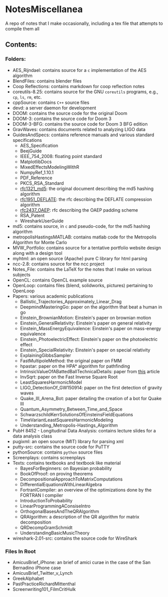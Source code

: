 # NotesMiscellanea
A repo of notes that I make occasionally, including a tex file that attempts to compile them all

## Contents:
### Folders:
- AES_Rijndael: contains source for a `c` implementation of the AES algorithm
- BlendFiles: contains blender files
- Coop Reflections: contains markdown for coop reflection notes 
- coreutils-8.25: contains source for the GNU `coreutils` programs, e.g., `cp`, `ls`, `rm`, etc.
- cppSource: contains `C++` source files 
- devd: a server daemon for development
- DOOM: contains the source code for the original Doom
- DOOM-3: contains the source code for Doom 3 
- DOOM-3-BFG: contains the source code for Doom 3 BFG edition
- GravWaves: contains documents related to analyzing LIGO data
- GuidesAndSpecs: contains reference manuals and various standard specifications
  - AES_Specification
  - BeejGuide
  - IEEE_754_2008: floating point standard
  - MatplotlibDocs
  - MixedEffectsModelingWithR
  - NumpyRef_1.10.1
  - PDF_Reference
  - PKCS_RSA_Standard
  - [rfc1321_md5](https://www.tools.ietf.org/html/rfc1321): the original document describing the md5 hashing algorithm 
  - [rfc1951_DEFLATE](https://www.tools.ietf.org/html/rfc1951): the rfc describing the DEFLATE compression algorithm
  - [rfc2437_OAEP](https://www.tools.ietf.org/html/rfc2437): rfc describing the OAEP padding scheme
  - RSA_Patent
  - WiresharkUserGuide
- md5: contains source, in `c` and pseudo-code, for the md5 hashing algorithm
- metropolisHastingsMATLAB: contains matlab code for the Metropolis Algorithm for Monte Carlo 
- MVW_Portfolio: contains source for a tentative portfolio website design along with a design tool 
- myhtml: an open source (Apache) pure C library for html parsing
- ncc-2.8: contains source for the ncc project
- Notes_File: contains the LaTeX for the notes that I make on various subjects 
- OpenCL: contains OpenCL example source
- OpenLoop: contains files (blend, solidworks, pictures) pertaining to OpenLoop 
- Papers: various academic publications
  - Ballistic_Trajectories_Approximately_Linear_Drag
  - DeepmindMasteringGo: paper on the algorithm that beat a human in go
  - Einstein_BrownianMotion: Einstein's paper on brownian motion  
  - Einstein_GeneralRelativity: Einstein's paper on general relativity
  - Einstein_MassEnergyEquivalence: Einstein's paper on mass-energy equivalence
  - Einstein_PhotoelectricEffect: Einstein's paper on the photoelectric effect 
  - Einstein_SpecialRelativity: Einstein's paper on special relativity 
  - ExplainingGibbsSampler
  - FastMultipoleMethod: the original paper on FMM 
  - hpastar: paper on the HPA* algorithm for pathfinding
  - IntrinsicValueOfABattedBallTechnicalDetails: paper from [this](http://www.hardballtimes.com/the-intrinsic-value-of-a-batted-ball/) article
  - InvSqrt: paper on the Fast Inverse Square Root
  - LeastSquaresHarmonicModel
  - LIGO_DetectionOf_GW150914: paper on the first detection of gravity waves
  - Quake_III_Arena_Bot: paper detailing the creation of a bot for Quake III 
  - Quantum_Asymmetry_Between_Time_and_Space
  - SchwarzschildKerrSolutionsOfEinsteinsFieldEquations
  - TimeVariantLeastSquaresHarmonicModeling
  - Understanding_Metropolis-Hastings_Algorithm
- PubH 8452 - Longitudinal Data Analysis: contains lecture slides for a data analysis class 
- pugixml: an open source (MIT) library for parsing xml 
- putty-src: contains the source code for PuTTY 
- pythonSource: contains `python` source files 
- Screenplays: contains screenplays
- Texts: contains textbooks and textbook like material
  - BayesForBeginners: on Bayesian probability
  - BookOfProof: on proving theorems
  - DecompositionalApproachToMatrixComputations 
  - DifferentialEquationsWithLinearAlgebra
  - FortranICompiler: an overview of the optimizations done by the FORTRAN I compiler
  - IntroductionToProbability 
  - LinearProgrammingAConsiseIntro
  - OrthogonalBasesAndTheQRAlgorithm
  - QRAlgorithm: a description of the QR algorithm for matrix decomposition
  - QRDecompGramSchmidt
  - UnderstandingBasicMusicTheory
- wireshark-2.01-src: contains the source code for WireShark

### Files In Root
- AmicusBrief_iPhone: an brief of amici curae in the case of the San Bernadino iPhone case
- AmicusBrief_Twitter_v_Lynch
- GreekAlphabet
- PastPracticeRichardMittenthal
- Screenwriting101_FilmCritHulk

 







